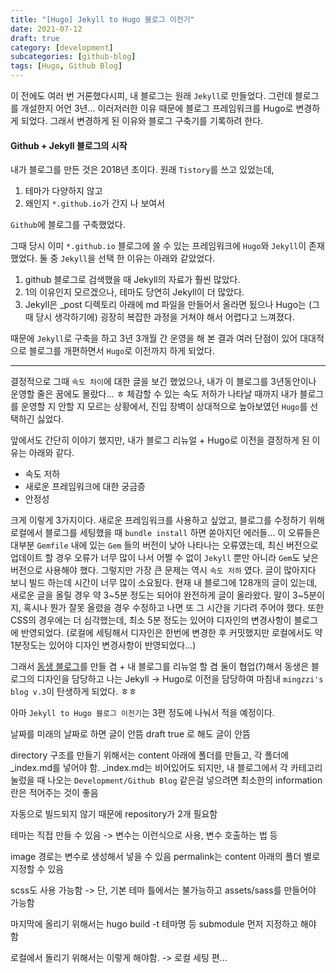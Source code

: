 ```yaml
---
title: "[Hugo] Jekyll to Hugo 블로그 이전기"
date: 2021-07-12
draft: true
category: [development]
subcategories: [github-blog]
tags: [Hugo, Github Blog]
---
```


이 전에도 여러 번 거론했다시피, 내 블로그는 원래 `Jekyll`로 만들었다.
그런데 블로그를 개설한지 어언 3년...
이러저러한 이유 때문에 블로그 프레임워크를 Hugo로 변경하게 되었다.
그래서 변경하게 된 이유와 블로그 구축기를 기록하려 한다.

<!--more-->

#### Github + Jekyll 블로그의 시작

내가 블로그를 만든 것은 2018년 초이다.
원래 `Tistory`를 쓰고 있었는데, 

1. 테마가 다양하지 않고
2. 왜인지 `*.github.io`가 간지 나 보여서

`Github`에 블로그를 구축했었다.

그때 당시 이미 `*.github.io` 블로그에 쓸 수 있는 프레임워크에 `Hugo`와 `Jekyll`이 존재했었다.
둘 중 `Jekyll`을 선택 한 이유는 아래와 같았었다.

1. github 블로그로 검색했을 때 Jekyll의 자료가 훨씬 많았다.
2. 1의 이유인지 모르겠으나, 테마도 당연히 Jekyll이 더 많았다.
3. Jekyll은 _post 디렉토리 아래에 md 파일을 만들어서 올라면 됬으나 Hugo는 (그때 당시 생각하기에) 굉장히 복잡한 과정을 거쳐야 해서 어렵다고 느껴졌다.

때문에 `Jekyll`로 구축을 하고 3년 3개월 간 운영을 해 본 결과 여러 단점이 있어 대대적으로 블로그를 개편하면서 `Hugo`로 이전까지 하게 되었다.



---

결정적으로 그때 `속도 차이`에 대한 글을 보긴 했었으나, 내가 이 블로그를 3년동안이나 운영할 줄은 꿈에도 몰랐다... ㅎ
체감할 수 있는 속도 저하가 나타날 때까지 내가 블로그를 운영할 지 안할 지 모르는 상황에서, 진입 장벽이 상대적으로 높아보였던 `Hugo`를 선택하긴 싫었다.

앞에서도 간단히 이야기 했지만, 내가 블로그 리뉴얼 + Hugo로 이전을 결정하게 된 이유는 아래와 같다.

* 속도 저하
* 새로운 프레임워크에 대한 궁금증
* 안정성

크게 이렇게 3가지이다. 새로운 프레임워크를 사용하고 싶었고, 블로그를 수정하기 위해 로컬에서 블로그를 세팅했을 때 `bundle install` 하면 쏟아지던 에러들...
이 오류들은 대부분 `Gemfile` 내에 있는 `Gem` 들의 버전이 낮아 나타나는 오류였는데, 최신 버전으로 업데이트 할 경우 오류가 너무 많이 나서 어쩔 수 없이 `Jekyll` 뿐만 아니라 `Gem`도 낮은 버전으로 사용해야 했다.
그렇지만 가장 큰 문제는 역시 `속도 저하` 였다.
글이 많아지다 보니 빌드 하는데 시간이 너무 많이 소요됬다.
현재 내 블로그에 128개의 글이 있는데, 새로운 글을 올릴 경우 약 3~5분 정도는 되어야 완전하게 글이 올라왔다.
말이 3~5분이지, 혹시나 뭔가 잘못 올렸을 경우 수정하고 나면 또 그 시간을 기다려 주어야 했다.
또한 CSS의 경우에는 더 심각했는데, 최소 5분 정도는 있어야 디자인의 변경사항이 블로그에 반영되었다.
(로컬에 세팅해서 디자인은 한번에 변경한 후 커밋했지만 로컬에서도 약 1분정도는 있어야 디자인 변경사항이 반영되었다...)

그래서 [동생 블로그](https://skye3133.github.io/)를 만들 겸 + 내 블로그를 리뉴얼 할 겸 둘이 협업(?)해서 동생은 블로그의 디자인을 담당하고 나는 Jekyll -> Hugo로 이전을 담당하여 마침내 `mingzzi's blog v.3`이 탄생하게 되었다. ㅎㅎ 

아마 `Jekyll to Hugo 블로그 이전기`는 3편 정도에 나눠서 적을 예정이다.


날짜를 미래의 날짜로 하면 글이 안뜸
draft true 로 해도 글이 안뜸

directory 구조를 만들기 위해서는 content 아래에 폴더를 만들고, 각 폴더에 _index.md를 넣어야 함.
_index.md는 비어있어도 되지만, 내 블로그에서 각 카테고리 눌렀을 때 나오는 `Development/Github Blog` 같은걸 넣으려면 최소한의 information 란은 적어주는 것이 좋음

자동으로 빌드되지 않기 때문에 repository가 2개 필요함

테마는 직접 만들 수 있음 -> 변수는 이런식으로 사용, 변수 호출하는 법 등

image 경로는 변수로 생성해서 넣을 수 있음
permalink는 content 아래의 폴더 별로 지정할 수 있음

scss도 사용 가능함 -> 단, 기본 테마 틀에서는 불가능하고 assets/sass를 만들어야 가능함

마지막에 올리기 위해서는 hugo build -t 테마명  등 submodule 먼저 지정하고 해야 함

로컬에서 돌리기 위해서는 이렇게 해야함. -> 로컬 세팅 편...


